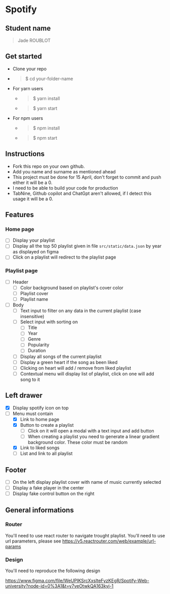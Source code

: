 # Spotify

## Student name

> Jade ROUBLOT

## Get started

-   Clone your repo
-   > $ cd your-folder-name
-   For yarn users
    -   > $ yarn install
    -   > $ yarn start
-   For npm users
    -   > $ npm install
    -   > $ npm start

## Instructions

-   Fork this repo on your own github.
-   Add you name and surname as mentioned ahead
-   This project must be done for 15 April, don't forget to commit and push either it will be a 0.
-   I need to be able to build your code for production
-   TabNine, Github copilot and ChatGpt aren't allowed, if I detect this usage it will be a 0.

## Features

### Home page

-   [ ] Display your playlist
-   [ ] Display all the top 50 playlist given in file `src/static/data.json` by year as displayed on figma
-   [ ] Click on a playlist will redirect to the playlist page

### Playlist page

-   [ ] Header 
    -   [ ] Color background based on playlist's cover color
    -   [ ] Playlist cover
    -   [ ] Playlist name
-   [ ] Body
    -   [ ] Text input to filter on any data in the current playlist (case insensitive)
    -   [ ] Select input with sorting on 
        -   [ ] Title
        -   [ ] Year
        -   [ ] Genre
        -   [ ] Popularity
        -   [ ] Duration 
    -   [ ] Display all songs of the current playlist
    -   [ ] Display a green heart if the song as been liked
    -   [ ] Clicking on heart will add / remove from liked playlist
    -   [ ] Contextual menu will display list of playlist, click on one will add song to it

## Left drawer

-   [x] Display spotify icon on top
-   [ ] Menu must contain
    -   [x] Link to home page
    -   [x] Button to create a playlist
        -   [ ] Click on it will open a modal with a text input and add button
        -   [ ] When creating a playlist you need to generate a linear gradient background color. These color must be random
    -   [x] Link to liked songs
    -   [ ] List and link to all playlist

## Footer

-   [ ] On the left display playlist cover with name of music currently selected
-   [ ] Display a fake player in the center
-   [ ] Display fake control button on the right

## General informations

### Router

You'll need to use react router to navigate trought playlist. You'll need to use url parameters, please see 
https://v5.reactrouter.com/web/example/url-params

### Design

You'll need to reproduce the following design

https://www.figma.com/file/WeUPIKSrcXxslteFyzKEgR/Spotify-Web-university?node-id=0%3A1&t=y7veOtwkQA163kyj-1
